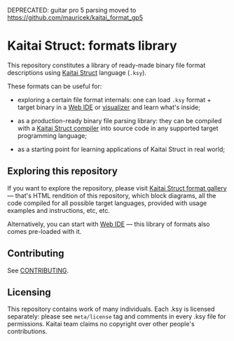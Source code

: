 DEPRECATED: guitar pro 5 parsing moved to https://github.com/mauricek/kaitai_format_gp5

# Kaitai Struct: formats library

This repository constitutes a library of ready-made binary file format
descriptions using [Kaitai Struct](http://kaitai.io/) language (`.ksy`).

These formats can be useful for:

* exploring a certain file format internals: one can load `.ksy`
  format + target binary in a [Web IDE](https://ide.kaitai.io) or
  [visualizer](https://github.com/kaitai-io/kaitai_struct_visualizer)
  and learn what's inside;

* as a production-ready binary file parsing library: they can be
  compiled with a
  [Kaitai Struct compiler](https://github.com/kaitai-io/kaitai_struct_compiler)
  into source code in any supported target programming language;

* as a starting point for learning applications of Kaitai Struct in
  real world;

## Exploring this repository

If you want to explore the repository, please visit
[Kaitai Struct format gallery](http://formats.kaitai.io/) — that's
HTML rendition of this repository, which block diagrams, all the code
compiled for all possible target languages, provided with usage
examples and instructions, etc, etc.

Alternatively, you can start with [Web IDE](https://ide.kaitai.io) —
this library of formats also comes pre-loaded with it.

## Contributing

See [CONTRIBUTING](CONTRIBUTING.md).

## Licensing

This repository contains work of many individuals. Each .ksy is
licensed separately: please see `meta/license` tag and comments in
every .ksy file for permissions. Kaitai team claims no copyright over
other people's contributions.

